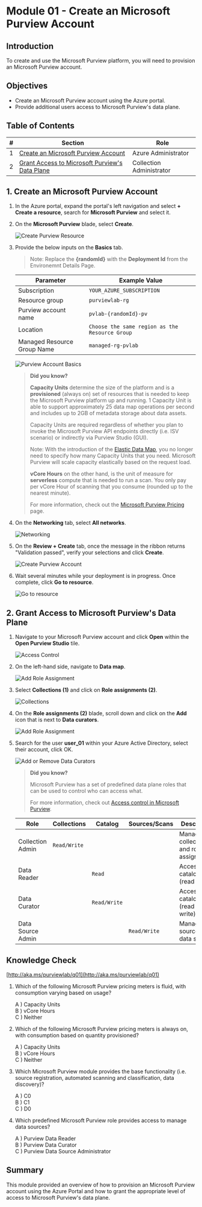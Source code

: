 # Module 01 - Create an Microsoft Purview Account

## Introduction

To create and use the Microsoft Purview platform, you will need to provision an Microsoft Purview account.

## Objectives

* Create an Microsoft Purview account using the Azure portal.
* Provide additional users access to Microsoft Purview's data plane.

## Table of Contents

| #  | Section | Role |
| --- | --- | --- |
| 1 | [Create an Microsoft Purview Account](#1-create-an-azure-purview-account) | Azure Administrator |
| 2 | [Grant Access to Microsoft Purview's Data Plane](#2-grant-access-to-azure-purviews-data-plane) | Collection Administrator |

## 1. Create an Microsoft Purview Account

1. In the Azure portal, expand the portal's left navigation and select **+ Create a resource**, search for **Microsoft Purview** and select it.

2. On the **Microsoft Purview** blade, select **Create**.

    ![Create Purview Resource](../images/module01/purv1.png)

3. Provide the below inputs on the **Basics** tab.  

    > Note: Replace the **{randomId}** with the **Deployment Id** from the Environemnt Details Page.

    | Parameter  | Example Value |
    | --- | --- |
    | Subscription | `YOUR_AZURE_SUBSCRIPTION` |
    | Resource group | `purviewlab-rg` |
    | Purview account name | `pvlab-{randomId}-pv` |
    | Location | `Choose the same region as the Resource Group` |
    | Managed Resource Group Name | `managed-rg-pvlab` |

    ![Purview Account Basics](../images/module01/purv2.png)

    > **Did you know?**
    >
    > **Capacity Units** determine the size of the platform and is a **provisioned** (always on) set of resources that is needed to keep the Microsoft Purview platform up and running. 1 Capacity Unit is able to support approximately 25 data map operations per second and includes up to 2GB of metadata storage about data assets.
    >
    > Capacity Units are required regardless of whether you plan to invoke the Microsoft Purview API endpoints directly (i.e. ISV scenario) or indirectly via Purview Studio (GUI).
    >
    > Note: With the introduction of the [Elastic Data Map](https://docs.microsoft.com/en-us/azure/purview/concept-elastic-data-map), you no longer need to specify how many Capacity Units that you need. Microsoft Purview will scale capacity elastically based on the request load.
    > 
    > **vCore Hours** on the other hand, is the unit of measure for **serverless** compute that is needed to run a scan. You only pay per vCore Hour of scanning that you consume (rounded up to the nearest minute).
    >
    > For more information, check out the [Microsoft Purview Pricing](https://azure.microsoft.com/en-us/pricing/details/azure-purview/) page.

4. On the **Networking** tab, select **All networks**.
   
    ![Networking](../images/module01/purv3.png)

5. On the **Review + Create** tab, once the message in the ribbon returns "Validation passed", verify your selections and click **Create**.

    ![Create Purview Account](../images/module01/purv4.png)

6. Wait several minutes while your deployment is in progress. Once complete, click **Go to resource**.

    ![Go to resource](../images/module01/Mod1-purview05.png)

## 2. Grant Access to Microsoft Purview's Data Plane

1. Navigate to your Microsoft Purview account and click **Open** within the **Open Purview Studio** tile.

    ![Access Control](../images/module01/purv5.png)

2. On the left-hand side, navigate to **Data map**.

    ![Add Role Assignment](../images/module01/purvex1tsk2stp2.png)

3. Select **Collections (1)** and click on **Role assignments (2)**.

    ![Collections](../images/module01/m1ex2stp3.png)

4. On the **Role assignments (2)** blade, scroll down and click on the **Add** icon that is next to **Data curators**.

    ![Add Role Assignment](../images/module01/Mod1-purview09.png)

5. Search for the user **user_01** within your Azure Active Directory, select their account, click OK.

    ![Add or Remove Data Curators](../images/module01/user01.png)

    > **Did you know?**
    >
    > Microsoft Purview has a set of predefined data plane roles that can be used to control who can access what.
    >
    > For more information, check out [Access control in Microsoft Purview](https://docs.microsoft.com/en-us/azure/purview/catalog-permissions).

    | Role  | Collections | Catalog | Sources/Scans | Description | 
    | --- | --- | --- | --- | --- |
    | Collection Admin | `Read/Write` | | | Manage collections and role assignments. |
    | Data Reader ||  `Read` |  | Access to catalog (read only). |
    | Data Curator || `Read/Write` |  | Access to catalog (read & write). |
    | Data Source Admin |  || `Read/Write` | Manage data sources and data scans. |

## Knowledge Check

[http://aka.ms/purviewlab/q01](http://aka.ms/purviewlab/q01)

1. Which of the following Microsoft Purview pricing meters is fluid, with consumption varying based on usage?

    A ) Capacity Units  
    B ) vCore Hours  
    C ) Neither

2. Which of the following Microsoft Purview pricing meters is always on, with consumption based on quantity provisioned?

    A ) Capacity Units  
    B ) vCore Hours  
    C ) Neither

3. Which Microsoft Purview module provides the base functionality (i.e. source registration, automated scanning and classification, data discovery)?

    A ) C0  
    B ) C1  
    C ) D0

4. Which predefined Microsoft Purview role provides access to manage data sources?

    A ) Purview Data Reader  
    B ) Purview Data Curator  
    C ) Purview Data Source Administrator

## Summary

This module provided an overview of how to provision an Microsoft Purview account using the Azure Portal and how to grant the appropriate level of access to Microsoft Purview's data plane.
